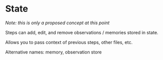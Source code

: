 # State

*Note: this is only a proposed concept at this point*

Steps can add, edit, and remove observations / memories stored in state.

Allows you to pass context of previous steps, other files, etc.

Alternative names: memory, observation store